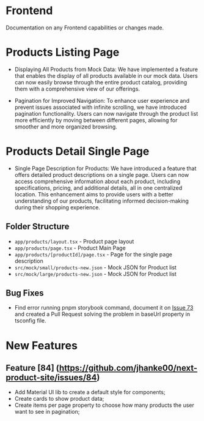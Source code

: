 # Frontend

Documentation on any Frontend capabilities or changes made.

# Products Listing Page

- Displaying All Products from Mock Data:
  We have implemented a feature that enables the display of all products available in our mock data. Users can now easily browse through the entire product catalog, providing them with a comprehensive view of our offerings.

- Pagination for Improved Navigation:
  To enhance user experience and prevent issues associated with infinite scrolling, we have introduced pagination functionality. Users can now navigate through the product list more efficiently by moving between different pages, allowing for smoother and more organized browsing.

# Products Detail Single Page

- Single Page Description for Products:
  We have introduced a feature that offers detailed product descriptions on a single page. Users can now access comprehensive information about each product, including specifications, pricing, and additional details, all in one centralized location. This enhancement aims to provide users with a better understanding of our products, facilitating informed decision-making during their shopping experience.

## Folder Structure

- `app/products/layout.tsx` - Product page layout
- `app/products/page.tsx` - Product Main Page
- `app/products/[productId]/page.tsx` - Page for the single page description
- `src/mock/small/products-new.json` - Mock JSON for Product list
- `src/mock/large/products-new.json` - Mock JSON for Product list

## Bug Fixes

- Find error running pnpm storybook command, document it on [Issue 73](https://github.com/jhanke00/next-product-site/issues/73) and created a Pull Request solving the problem in baseUrl property in tsconfig file.

# New Features

## Feature [84] (https://github.com/jhanke00/next-product-site/issues/84)

- Add Material UI lib to create a default style for components;
- Create cards to show product data;
- Create items per page property to choose how many products the user want to see in pagination;
